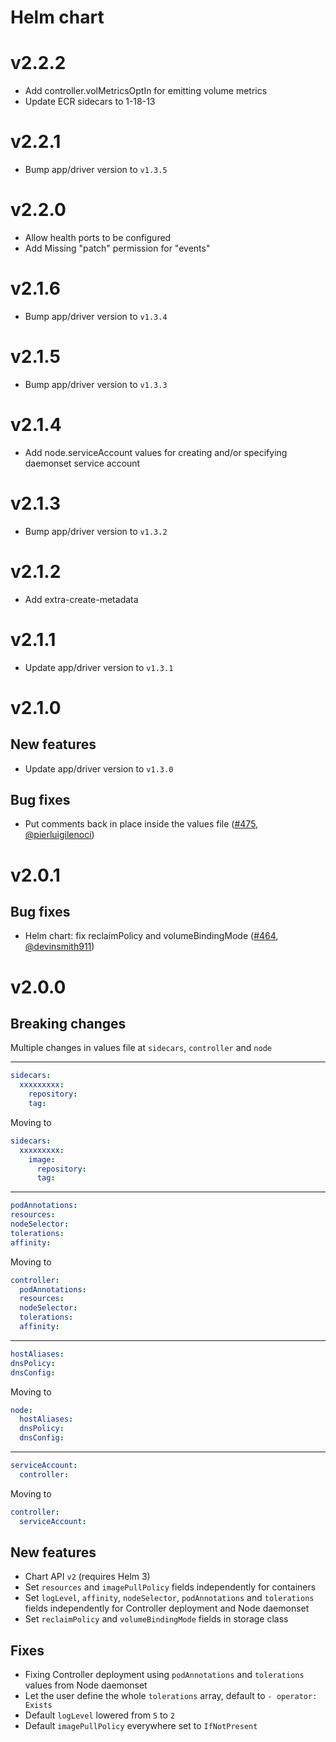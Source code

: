 # Helm chart

# v2.2.2
* Add controller.volMetricsOptIn for emitting volume metrics
* Update ECR sidecars to 1-18-13

# v2.2.1
* Bump app/driver version to `v1.3.5`

# v2.2.0
* Allow health ports to be configured
* Add Missing "patch" permission for "events"

# v2.1.6
* Bump app/driver version to `v1.3.4`

# v2.1.5
* Bump app/driver version to `v1.3.3`

# v2.1.4
* Add node.serviceAccount values for creating and/or specifying daemonset service account

# v2.1.3
* Bump app/driver version to `v1.3.2` 

# v2.1.2
* Add extra-create-metadata

# v2.1.1
* Update app/driver version to `v1.3.1`

# v2.1.0

## New features
* Update app/driver version to `v1.3.0`

## Bug fixes
* Put comments back in place inside the values file ([#475](https://github.com/kubernetes-sigs/aws-efs-csi-driver/pull/475), [@pierluigilenoci](https://github.com/pierluigilenoci))

# v2.0.1

## Bug fixes
* Helm chart: fix reclaimPolicy and volumeBindingMode ([#464](https://github.com/kubernetes-sigs/aws-efs-csi-driver/pull/464), [@devinsmith911](https://github.com/devinsmith911))


# v2.0.0

## Breaking changes

Multiple changes in values file at `sidecars`, `controller` and `node`

---
```yaml
sidecars:
  xxxxxxxxx:
    repository:
    tag:
```

Moving to

```yaml
sidecars:
  xxxxxxxxx:
    image:
      repository:
      tag:
```

---
```yaml
podAnnotations:
resources:
nodeSelector:
tolerations:
affinity:
```

Moving to

```yaml
controller:
  podAnnotations:
  resources:
  nodeSelector:
  tolerations:
  affinity:
```

---
```yaml
hostAliases:
dnsPolicy:
dnsConfig:
```

Moving to

```yaml
node:
  hostAliases:
  dnsPolicy:
  dnsConfig:
```

---
```yaml
serviceAccount:
  controller:
```

Moving to

```yaml
controller:
  serviceAccount:
```

## New features

* Chart API `v2` (requires Helm 3)
* Set `resources` and `imagePullPolicy` fields independently for containers
* Set `logLevel`, `affinity`, `nodeSelector`, `podAnnotations` and `tolerations` fields independently
for Controller deployment and Node daemonset
* Set `reclaimPolicy` and `volumeBindingMode` fields in storage class

## Fixes

* Fixing Controller deployment using `podAnnotations` and `tolerations` values from Node daemonset
* Let the user define the whole `tolerations` array, default to `- operator: Exists`
* Default `logLevel` lowered from `5` to `2`
* Default `imagePullPolicy` everywhere set to `IfNotPresent`
